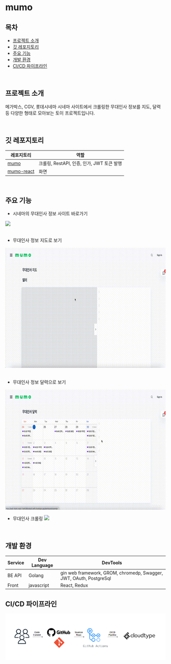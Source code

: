 # mumo


## 목차
- [프로젝트 소개](#project-introduction)
- [깃 레포지토리](#git-repo)
- [주요 기능](#main-function)
- [개발 환경](#development-environment)
- [CI/CD 파이프라인](#cicd-pipeline)

</br>

<a name="project-introduction"></a>
## 프로젝트 소개
메가박스, CGV, 롯데시네마 시네마 사이트에서 크롤링한 무대인사 정보를 지도, 달력 등 다양한 형태로 모아보는 토이 프로젝트입니다.

</br>

<a name="git-repo"></a>
## 깃 레포지토리
| 레포지토리 | 역할 | 
|----------|----------|
| [mumo](https://github.com/hyewone/mumo) | 크롤링, RestAPI, 인증, 인가, JWT 토큰 발행 |
| [mumo-react](https://github.com/hyewone/mumo-react) | 화면 |

</br>

<a name="main-function"></a>
## 주요 기능
- 시네마의 무대인사 정보 사이트 바로가기
  
<img src="images/화면 기록 2023-09-25 오후 3.15.38 (1).gif"></img>
</br>
</br>
- 무대인사 정보 지도로 보기
  
  
<img src="images/화면 기록 2023-09-25 오후 3.16.57.gif"></img>
</br>
</br>
- 무대인사 정보 달력으로 보기
  
<img src="images/화면 기록 2023-09-25 오후 3.17.44.gif"></img>

- 무대인사 크롤링
<img src="images/화면 기록 2023-09-26 오후 12.27.43.gif"></img>
  


</br>

<a name="development-environment"></a>
## 개발 환경

| Service | Dev Language | DevTools |
|----------|----------|----------|
| BE API | Golang | gin web framework, GROM, chromedp, Swagger, JWT, OAuth, PostgreSql |
| Front | javascript | React, Redux |

<a name="cicd-pipeline"></a>
## CI/CD 파이프라인
<img src="images/cloudtype_cicd.PNG"></img>
